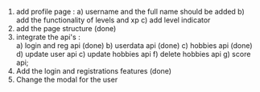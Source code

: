 1) add profile page : 
                        a) username and the full name should be added 
                        b) add the functionality of levels and xp
                        c) add level indicator 
2) add the page structure (done)
3) integrate the api's :    
                        a) login and reg api (done)
                        b) userdata api (done)
                        c) hobbies api (done)
                        d) update user api 
                        c) update hobbies api
                        f) delete hobbies api
                        g) score api;
4) Add the login and registrations features (done)
5) Change the modal for the user
